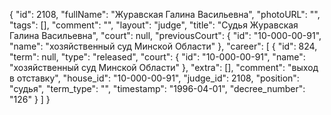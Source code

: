 {
    "id": 2108,
    "fullName": "Журавская Галина Васильевна",
    "photoURL": "",
    "tags": [],
    "comment": "",
    "layout": "judge",
    "title": "Судья Журавская Галина Васильевна",
    "court": null,
    "previousCourt": {
        "id": "10-000-00-91",
        "name": "хозяйственный суд Минской Области"
    },
    "career": [
        {
            "id": 824,
            "term": null,
            "type": "released",
            "court": {
                "id": "10-000-00-91",
                "name": "хозяйственный суд Минской Области"
            },
            "extra": [],
            "comment": "выход в отставку",
            "house_id": "10-000-00-91",
            "judge_id": 2108,
            "position": "судья",
            "term_type": "",
            "timestamp": "1996-04-01",
            "decree_number": "126"
        }
    ]
}